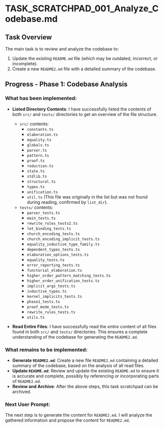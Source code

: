 # TASK_SCRATCHPAD_001_Analyze_Codebase.md

## Task Overview
The main task is to review and analyze the codebase to:
1. Update the existing `README.md` file (which may be outdated, incorrect, or incomplete).
2. Create a new `README2.md` file with a detailed summary of the codebase.

## Progress - Phase 1: Codebase Analysis

### What has been implemented:
- **Listed Directory Contents**: I have successfully listed the contents of both `src/` and `tests/` directories to get an overview of the file structure.
  - `src/` contents:
    - `constants.ts`
    - `elaboration.ts`
    - `equality.ts`
    - `globals.ts`
    - `parser.ts`
    - `pattern.ts`
    - `proof.ts`
    - `reduction.ts`
    - `state.ts`
    - `stdlib.ts`
    - `structural.ts`
    - `types.ts`
    - `unification.ts`
    - `util.ts` (This file was originally in the list but was not found during reading, confirmed by `list_dir`).
  - `tests/` contents:
    - `parser_tests.ts`
    - `main_tests.ts`
    - `rewrite_rules_tests2.ts`
    - `let_binding_tests.ts`
    - `church_encoding_tests.ts`
    - `church_encoding_implicit_tests.ts`
    - `equality_inductive_type_family.ts`
    - `dependent_types_tests.ts`
    - `elaboration_options_tests.ts`
    - `equality_tests.ts`
    - `error_reporting_tests.ts`
    - `functorial_elaboration.ts`
    - `higher_order_pattern_matching_tests.ts`
    - `higher_order_unification_tests.ts`
    - `implicit_args_tests.ts`
    - `inductive_types.ts`
    - `kernel_implicits_tests.ts`
    - `phase1_tests.ts`
    - `proof_mode_tests.ts`
    - `rewrite_rules_tests.ts`
    - `utils.ts`

- **Read Entire Files**: I have successfully read the *entire* content of all files found in both `src/` and `tests/` directories. This ensures a complete understanding of the codebase for generating the `README2.md`.

### What remains to be implemented:
- **Generate `README2.md`**: Create a new file `README2.md` containing a detailed summary of the codebase, based on the analysis of all read files.
- **Update `README.md`**: Review and update the existing `README.md` to ensure it is accurate and complete, possibly by referencing or incorporating parts of `README2.md`.
- **Review and Archive**: After the above steps, this task scratchpad can be archived.

### Next User Prompt:
The next step is to generate the content for `README2.md`. I will analyze the gathered information and propose the content for `README2.md`. 